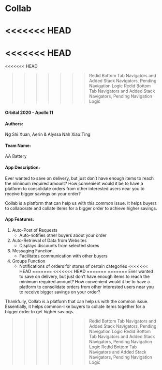 # Collab

<<<<<<< HEAD
=======
<<<<<<< HEAD
=======
<<<<<<< HEAD
>>>>>>> Redid Bottom Tab Navigators and Added Stack Navigators, Pending Navigation Logic
>>>>>>> Redid Bottom Tab Navigators and Added Stack Navigators, Pending Navigation Logic
#### Orbital 2020 - Apollo 11

#### Authors: 
Ng Shi Xuan, Aerin & Alyssa Nah Xiao Ting

#### Team Name: 
AA Battery

#### App Description:

Ever wanted to save on delivery, but just don’t have enough items to reach the minimum required amount? How convenient would it be to have a platform to consolidate orders from other interested users near you to receive bigger savings on your order?

Collab is a platform that can help us with this common issue. It helps buyers to collaborate and collate items for a bigger order to achieve higher savings.

#### App Features:
1. Auto-Post of Requests
   - Auto-notifies other buyers about your order
2. Auto-Retrieval of Data from Websites 
   - Displays discounts from selected stores 
3. Messaging Function
   - Facilitates communication with other buyers
4. Groups Function
   - Notifications of orders for stores of certain categories
<<<<<<< HEAD
=======
<<<<<<< HEAD
=======
=======
Ever wanted to save on delivery, but just don’t have enough items to reach the minimum required amount? How convenient would it be to have a platform to consolidate orders from other interested users near you to receive bigger savings on your order?

Thankfully, Collab is a platform that can help us with the common issue. Essentially, it helps common-like buyers to collate items together for a bigger order to get higher savings.
>>>>>>> Redid Bottom Tab Navigators and Added Stack Navigators, Pending Navigation Logic
>>>>>>> Redid Bottom Tab Navigators and Added Stack Navigators, Pending Navigation Logic
>>>>>>> Redid Bottom Tab Navigators and Added Stack Navigators, Pending Navigation Logic

